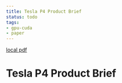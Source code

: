 ```yaml
---
title: Tesla P4 Product Brief
status: todo
tags:
- gpu-cuda
- paper
---
```


[local pdf](../../../pdfs/Tesla-P4-Product-Brief.pdf)

# Tesla P4 Product Brief
